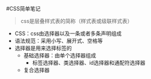 #CSS简单笔记
> css是层叠样式表的简称（样式表或级联样式表）

- CSS：css由选择器以及一条或者多条声明组成
- 语法规范：采用小写、展开式、空格等
- 选择器是用来选择标签的
  - 基础选择器：由单个选择器组成
    - 标签选择器、类选择器、id选择器和通配符选择器
  - 复合选择器
